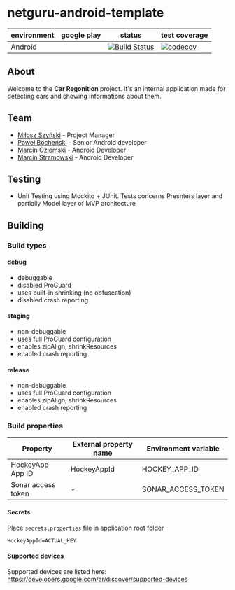 <!-- 
    Couple of points about editing:
    
    1. Keep it SIMPLE.
    2. Refer to reference docs and other external sources when possible.
    3. Remember that the file must be useful for new / external developers, and stand as a documentation basis on its own.
    4. Try to make it as informative as possible.
    5. Do not put data that can be easily found in code.
    6. Include this file on ALL branches.
-->

<!-- Put your project's name -->
# netguru-android-template

<!-- METADATA -->
<!-- Add links to JIRA, Google Drive, mailing list and other relevant resources -->
<!-- Add links to CI configs with build status and deployment environment, e.g.: -->
| environment | google play           | status             | test coverage |
|-------------|-----------------------|--------------------|---------------|
| Android     | <!-- google play link --> | [![Build Status](https://app.bitrise.io/app/9daec990ebe15a1e/status.svg?token=gGmNVn-KF3WX1axova7c3A&branch=master)](https://app.bitrise.io/app/9daec990ebe15a1e) | [![codecov](https://codecov.io/gh/netguru/car-recognition-android/branch/master/graph/badge.svg?token=1GVnGdZt3A)](https://codecov.io/gh/netguru/car-recognition-android) |
<!--- If applies, add link to app on Google Play -->

## About
Welcome to the **Car Regonition** project. It's an internal application made for detecting cars and showing informations about them.

## Team

* [Miłosz Szyński](mailto:milosz.szynski@netguru.pl) - Project Manager
* [Paweł Bocheński](mailto:pawel.bochenski@netguru.pl) - Senior Android developer
* [Marcin Oziemski](mailto:marcin.oziemski@netguru.pl) - Android Developer
* [Marcin Stramowski](mailto:pawel.bochenski@netguru.pl) - Android Developer

## Testing
<!-- Describe the project's testing methodology -->
<!-- Examples: TDD? Using Espresso for views? What parts must be tested? etc -->
 - Unit Testing using Mockito + JUnit. Tests concerns Presnters layer and partially Model layer of MVP architecture

## Building
<!-- Aim to explain the process so that any new or external developer not familiar with the project can perform build and deploy -->

### Build types

#### debug
 - debuggable
 - disabled ProGuard
 - uses built-in shrinking (no obfuscation)
 - disabled crash reporting
 
#### staging
 - non-debuggable
 - uses full ProGuard configuration
 - enables zipAlign, shrinkResources
 - enabled crash reporting
 
#### release
 - non-debuggable
 - uses full ProGuard configuration
 - enables zipAlign, shrinkResources
 - enabled crash reporting

### Build properties
<!-- List all build properties that have to be supplied, including secrets. Describe the method of supplying them, both on local builds and CI -->

| Property             | External property name | Environment variable |
|----------------------|------------------------|----------------------|
| HockeyApp App ID     | HockeyAppId            | HOCKEY_APP_ID        |
| Sonar access token   | -                      | SONAR_ACCESS_TOKEN   |

#### Secrets
Place `secrets.properties` file in application root folder
```
HockeyAppId=ACTUAL_KEY
```

#### Supported devices
Supported devices are listed here: https://developers.google.com/ar/discover/supported-devices 
